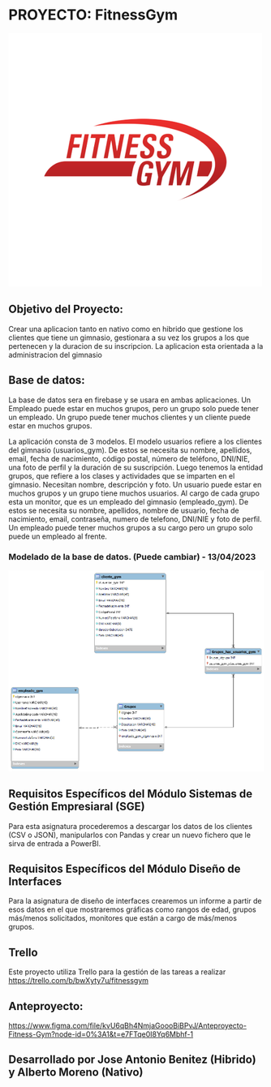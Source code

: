 # PROYECTO: FitnessGym

![Logo](Imagenes/logo.png)

## Objetivo del Proyecto: 
Crear una aplicacion tanto en nativo como en hibrido que gestione los clientes que tiene un gimnasio, gestionara a su vez los grupos a los que pertenecen y la duracion de su inscripcion. La aplicacion esta orientada a la administracion del gimnasio

## Base de datos:
La base de datos sera en firebase y se usara en ambas aplicaciones. Un Empleado puede estar en muchos grupos, pero un grupo solo puede tener un empleado. Un grupo puede tener muchos clientes y un cliente puede estar en muchos grupos.

La aplicación consta de 3 modelos. El modelo usuarios refiere a los clientes del gimnasio (usuarios_gym). De estos se necesita su nombre, apellidos, email, fecha de nacimiento, código postal, número de teléfono, DNI/NIE, una foto de perfil y la duración de su suscripción. Luego tenemos la entidad grupos, que refiere a los clases y actividades que se imparten en el gimnasio. Necesitan nombre, descripción y foto. Un usuario puede estar en muchos grupos y un grupo tiene muchos usuarios. Al cargo de cada grupo esta un monitor, que es un empleado del gimnasio (empleado_gym). De estos se necesita su nombre, apellidos, nombre de usuario, fecha de nacimiento, email, contraseña, numero de telefono, DNI/NIE y foto de perfil. Un empleado puede tener muchos grupos a su cargo pero un grupo solo puede un empleado al frente.

### Modelado de la base de datos. (Puede cambiar) - 13/04/2023
![Modelado](Imagenes/FitnessGym.png)

## Requisitos Específicos del Módulo Sistemas de Gestión Empresiaral (SGE)
Para esta asignatura procederemos a descargar los datos de los clientes (CSV o JSON), manipularlos con Pandas y crear un nuevo fichero que le sirva de entrada a PowerBI.

## Requisitos Específicos del Módulo Diseño de Interfaces
Para la asignatura de diseño de interfaces crearemos un informe a partir de esos datos en el que mostraremos gráficas como rangos de edad, grupos más/menos solicitados, monitores que están a cargo de más/menos grupos.

## Trello
Este proyecto utiliza Trello para la gestión de las tareas a realizar
https://trello.com/b/bwXyty7u/fitnessgym

## Anteproyecto: 
https://www.figma.com/file/kvU6qBh4NmjaGoooBiBPvJ/Anteproyecto-Fitness-Gym?node-id=0%3A1&t=e7FTqe0I8Yq6Mbhf-1

## Desarrollado por Jose Antonio Benitez (Hibrido) y Alberto Moreno (Nativo)
